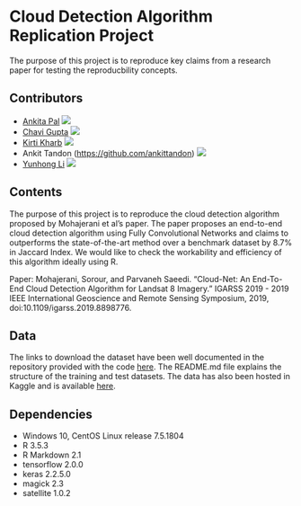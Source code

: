 # Cloud Detection Algorithm Replication Project

The purpose of this project is to reproduce key claims from a research paper for testing the reproducbility concepts.

## Contributors

- [Ankita Pal](https://github.com/ankitapal189) [![](https://orcid.org/sites/default/files/images/orcid_16x16.png)](https://orcid.org/0000-0001-8411-968X)
- [Chavi Gupta](https://github.com/chavi-g) [![](https://orcid.org/sites/default/files/images/orcid_16x16.png)](https://orcid.org/0000-0003-3884-8456)
- [Kirti Kharb](https://github.com/KirtiKharb) [![](https://orcid.org/sites/default/files/images/orcid_16x16.png)](https://orcid.org/0000-0002-5066-8549)
- Ankit Tandon (https://github.com/ankittandon) [![](https://orcid.org/sites/default/files/images/orcid_16x16.png)](https://orcid.org/0000-0001-6319-7670)
- [Yunhong Li](https://github.com/mabelli)  [![](https://orcid.org/sites/default/files/images/orcid_16x16.png)](https://orcid.org/0000-0002-0249-3975)

## Contents

The purpose of this project is to reproduce the cloud detection algorithm proposed by Mohajerani et al’s paper. The paper proposes an end-to-end cloud detection algorithm using Fully Convolutional Networks and claims to outperforms the state-of-the-art method over a benchmark dataset by 8.7% in Jaccard Index. We would like to check the workability and efficiency of this algorithm ideally using R. 

Paper:
Mohajerani, Sorour, and Parvaneh Saeedi. “Cloud-Net: An End-To-End Cloud Detection Algorithm for Landsat 8 Imagery.” IGARSS 2019 - 2019 IEEE International Geoscience and Remote Sensing Symposium, 2019, doi:10.1109/igarss.2019.8898776.


## Data
The links to download the dataset have been well documented in the repository provided with the code [here](https://github.com/SorourMo/38-Cloud-A-Cloud-Segmentation-Dataset/blob/master/README.md). The README.md file explains the structure of the training and test datasets. The data has also been hosted in Kaggle and is available [here](https://www.kaggle.com/sorour/38cloud-cloud-segmentation-in-satellite-images).

## Dependencies
- Windows 10, CentOS Linux release 7.5.1804
- R 3.5.3
- R Markdown 2.1
- tensorflow 2.0.0
- keras 2.2.5.0
- magick 2.3
- satellite 1.0.2

